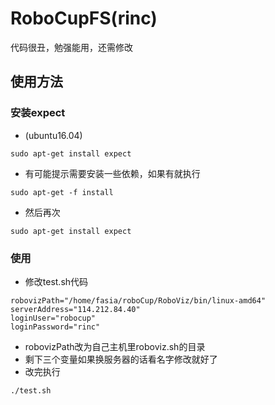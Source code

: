 # RoboCupFS(rinc)
代码很丑，勉强能用，还需修改
## 使用方法
### 安装expect
- (ubuntu16.04)  
```
sudo apt-get install expect
```
- 有可能提示需要安装一些依赖，如果有就执行

```
sudo apt-get -f install
```
- 然后再次

```
sudo apt-get install expect
```
### 使用
- 修改test.sh代码

```
robovizPath="/home/fasia/roboCup/RoboViz/bin/linux-amd64"
serverAddress="114.212.84.40"
loginUser="robocup"
loginPassword="rinc"
```
- robovizPath改为自己主机里roboviz.sh的目录
- 剩下三个变量如果换服务器的话看名字修改就好了
- 改完执行
```
./test.sh
```


